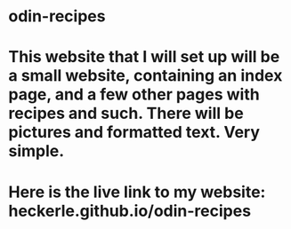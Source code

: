 # odin-recipes

# This website that I will set up will be a small website, containing an index page, and a few other pages with recipes and such. There will be pictures and formatted text. Very simple.

# Here is the live link to my website: heckerle.github.io/odin-recipes